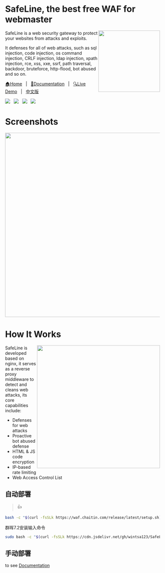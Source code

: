 
# SafeLine, the best free WAF for webmaster
<img src="https://raw.githubusercontent.com/chaitin/SafeLine/main/documents/static/images/403.svg" align="right" width="200" />

SafeLine is a web security gateway to protect your websites from attacks and exploits.

It defenses for all of web attacks, such as sql injection, code injection, os command injection, CRLF injection, ldap injection, xpath injection, rce, xss, xxe, ssrf, path traversal, backdoor, bruteforce, http-flood, bot abused and so on.

<p align="left">
  <a target="_blank" href="https://waf.chaitin.com/">🏠Home</a> &nbsp; | &nbsp;
  <a target="_blank" href="https://docs.waf.chaitin.com/">📖Documentation</a> &nbsp; | &nbsp;
  <a target="_blank" href="https://demo.waf.chaitin.com:9443/dashboard">🔍Live Demo</a> &nbsp; | &nbsp;
  <a target="_blank" href="https://waf-ce.chaitin.cn/">中文版</a>
</p>

<p align="left">
  <a target="_blank" href="https://discord.gg/wyshSVuvxC"><img src="https://img.shields.io/badge/Discord-5865F2?style=flat&logo=discord&logoColor=white"></a> &nbsp;
  <a target="_blank" href="https://x.com/safeline_waf"><img src="https://img.shields.io/badge/X-000000?style=flat&logo=x&logoColor=white"></a> &nbsp;
  <a target="_blank" href="https://t.me/safeline_waf"><img src="https://img.shields.io/badge/Telegram-2CA5E0?style=flat&logo=telegram&logoColor=white"></a> &nbsp;
  <a target="_blank" href="/documents/static/images/wechat-230825.png"><img src="https://img.shields.io/badge/WeChat-07C160?style=flat&logo=wechat&logoColor=white"></a>
</p>

# Screenshots

<img src="[https://github.com/chaitin/SafeLine/images/safeline_en.png](https://github.com/chaitin/SafeLine/blob/main/images/safeline_en.png)" width=600 />

# How It Works

<img src="/images/safeline-as-proxy.png" align="right" width=400 />

SafeLine is developed based on nginx, it serves as a reverse proxy middleware to detect and cleans web attacks, its core capabilities include:

- Defenses for web attacks
- Proactive bot abused defense 
- HTML & JS code encryption
- IP-based rate limiting
- Web Access Control List


## 自动部署

> 👍

```bash
bash -c "$(curl -fsSLk https://waf.chaitin.com/release/latest/setup.sh)"
```
群晖7.2安装输入命令
```bash
sudo bash -c "$(curl -fsSLk https://cdn.jsdelivr.net/gh/wintsa123/SafeLine/setup.sh)"
```


## 手动部署

to see [Documentation](https://docs.waf.chaitin.com/en/tutorials/install)
